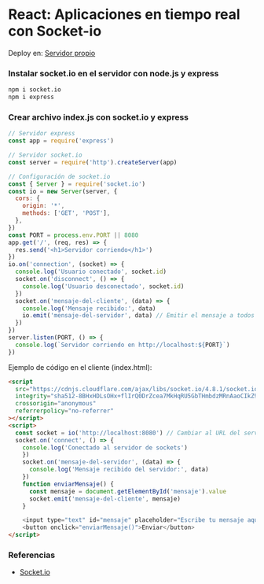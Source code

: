 # React: Aplicaciones en tiempo real con Socket-io

Deploy en: [Servidor propio](http://test.patchamama.com:8081/)

### Instalar socket.io en el servidor con node.js y express

```bash
npm i socket.io
npm i express
```

### Crear archivo index.js con socket.io y express

```javascript
// Servidor express
const app = require('express')

// Servidor socket.io
const server = require('http').createServer(app)

// Configuración de socket.io
const { Server } = require('socket.io')
const io = new Server(server, {
  cors: {
    origin: '*',
    methods: ['GET', 'POST'],
  },
})
const PORT = process.env.PORT || 8080
app.get('/', (req, res) => {
  res.send('<h1>Servidor corriendo</h1>')
})
io.on('connection', (socket) => {
  console.log('Usuario conectado', socket.id)
  socket.on('disconnect', () => {
    console.log('Usuario desconectado', socket.id)
  })
  socket.on('mensaje-del-cliente', (data) => {
    console.log('Mensaje recibido:', data)
    io.emit('mensaje-del-servidor', data) // Emitir el mensaje a todos los clientes conectados
  })
})
server.listen(PORT, () => {
  console.log(`Servidor corriendo en http://localhost:${PORT}`)
})
```

Ejemplo de código en el cliente (index.html):

```html
<script
  src="https://cdnjs.cloudflare.com/ajax/libs/socket.io/4.8.1/socket.io.js"
  integrity="sha512-8BHxHDLsOHx+flIrQ0DrZcea7MkHqRU5GbTHmbdzMRnAaoCIkZ97PqZcXJkKZckMMhqfoeaJE+DNUVuyoQsO3Q=="
  crossorigin="anonymous"
  referrerpolicy="no-referrer"
></script>
<script>
  const socket = io('http://localhost:8080') // Cambiar al URL del servidor
  socket.on('connect', () => {
    console.log('Conectado al servidor de sockets')
    })
    socket.on('mensaje-del-servidor', (data) => {
      console.log('Mensaje recibido del servidor:', data)
    })
    function enviarMensaje() {
      const mensaje = document.getElementById('mensaje').value
      socket.emit('mensaje-del-cliente', mensaje)
    }

    <input type="text" id="mensaje" placeholder="Escribe tu mensaje aquí">
    <button onclick="enviarMensaje()">Enviar</button>
</script>
```

### Referencias

- [Socket.io](https://cdnjs.com/libraries/socket.io)
